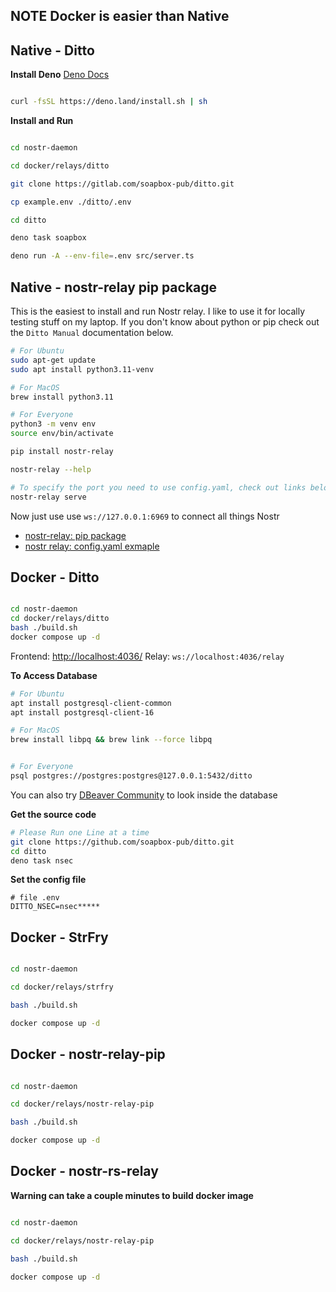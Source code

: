 ## **NOTE** Docker is easier than Native

## Native - Ditto

**Install Deno**
[Deno Docs](https://deno.com/)
``` bash

curl -fsSL https://deno.land/install.sh | sh

```

**Install and Run**
``` bash

cd nostr-daemon

cd docker/relays/ditto

git clone https://gitlab.com/soapbox-pub/ditto.git

cp example.env ./ditto/.env

cd ditto

deno task soapbox

deno run -A --env-file=.env src/server.ts

```

## Native - nostr-relay pip package

This is the easiest to install and run Nostr relay. I like to use it for locally testing stuff on my laptop. If you don't know about python or pip check out the `Ditto Manual` documentation below.

``` bash
# For Ubuntu
sudo apt-get update
sudo apt install python3.11-venv

# For MacOS
brew install python3.11

# For Everyone
python3 -m venv env
source env/bin/activate

pip install nostr-relay

nostr-relay --help

# To specify the port you need to use config.yaml, check out links below
nostr-relay serve

```

Now just use use `ws://127.0.0.1:6969` to connect all things Nostr 

- [nostr-relay: pip package](https://pypi.org/project/nostr-relay/)
- [nostr relay: config.yaml exmaple](https://code.pobblelabs.org/fossil/nostr_relay/file?name=nostr_relay/config.yaml)

## Docker - Ditto

``` bash

cd nostr-daemon
cd docker/relays/ditto
bash ./build.sh
docker compose up -d

```

Frontend: [http://localhost:4036/](http://localhost:4036/)
Relay: `ws://localhost:4036/relay`

**To Access Database**
``` bash
# For Ubuntu
apt install postgresql-client-common
apt install postgresql-client-16

# For MacOS
brew install libpq && brew link --force libpq


# For Everyone
psql postgres://postgres:postgres@127.0.0.1:5432/ditto
```

You can also try [DBeaver Community](https://dbeaver.io/) to look inside the database

**Get the source code**
``` bash
# Please Run one Line at a time
git clone https://github.com/soapbox-pub/ditto.git
cd ditto
deno task nsec
```

**Set the config file**
``` config
# file .env
DITTO_NSEC=nsec*****
```


## Docker - StrFry

``` bash

cd nostr-daemon

cd docker/relays/strfry

bash ./build.sh

docker compose up -d

```

## Docker - nostr-relay-pip

``` bash

cd nostr-daemon

cd docker/relays/nostr-relay-pip

bash ./build.sh

docker compose up -d

```

## Docker - nostr-rs-relay

**Warning can take a couple minutes to build docker image**
``` bash

cd nostr-daemon

cd docker/relays/nostr-relay-pip

bash ./build.sh

docker compose up -d

```